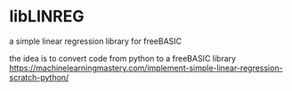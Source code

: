 # libLINREG
a simple linear regression library for freeBASIC

the idea is to convert code from python to a freeBASIC library
https://machinelearningmastery.com/implement-simple-linear-regression-scratch-python/
